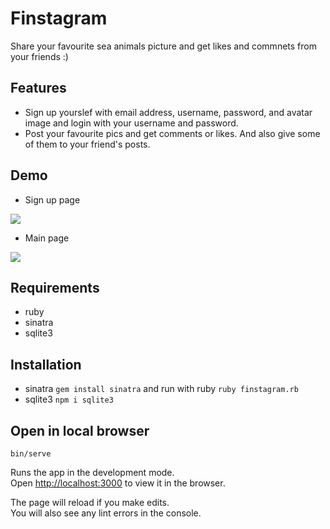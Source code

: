 # Finstagram
Share your favourite sea animals picture and get likes and commnets from your friends :)

## Features

   - Sign up yourslef with email address, username, password, and avatar image and login with your username and password.
   - Post your favourite pics and get comments or likes. And also give some of them to your friend's posts.
  

## Demo

 - Sign up page


<img src="https://user-images.githubusercontent.com/74119671/127569272-c326c06b-9358-487d-945f-441bf46b0269.png">


 - Main page

<img src="https://user-images.githubusercontent.com/74119671/127569634-e414222f-d11f-4f1d-a9dd-111642ada3b0.png">

## Requirements
   
   - ruby
   - sinatra 
   - sqlite3


## Installation
  - sinatra `gem install sinatra`  and run with ruby `ruby finstagram.rb`
  - sqlite3 `npm i sqlite3`

   
## Open in local browser
   `bin/serve`

Runs the app in the development mode.\
Open [http://localhost:3000](http://localhost:3000) to view it in the browser.

The page will reload if you make edits.\
You will also see any lint errors in the console.






